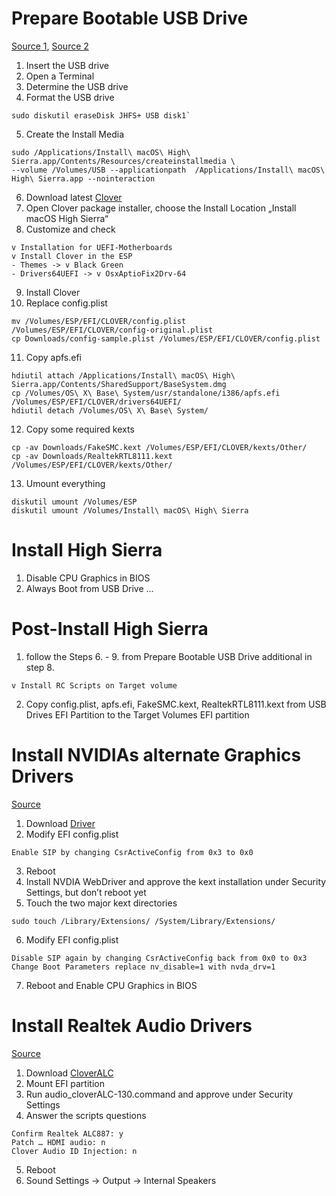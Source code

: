 # Prepare Bootable USB Drive

[Source 1](https://www.tonymacx86.com/threads/how-to-create-a-macos-high-sierra-public-beta-installation-usb.225520/),
[Source 2](https://www.tonymacx86.com/threads/guide-booting-the-os-x-installer-on-laptops-with-clover.148093/)

1. Insert the USB drive
2. Open a Terminal
3. Determine the USB drive
4. Format the USB drive
```
sudo diskutil eraseDisk JHFS+ USB disk1`
```
5. Create the Install Media
```
sudo /Applications/Install\ macOS\ High\ Sierra.app/Contents/Resources/createinstallmedia \
--volume /Volumes/USB --applicationpath  /Applications/Install\ macOS\ High\ Sierra.app --nointeraction
```
6. Download latest [Clover](http://sourceforge.net/projects/cloverefiboot/)
7. Open Clover package installer, choose the Install Location „Install macOS High Sierra“
8. Customize and check
```
v Installation for UEFI-Motherboards
v Install Clover in the ESP
- Themes -> v Black Green
- Drivers64UEFI -> v OsxAptioFix2Drv-64
```
9. Install Clover
10. Replace config.plist
```
mv /Volumes/ESP/EFI/CLOVER/config.plist /Volumes/ESP/EFI/CLOVER/config-original.plist
cp Downloads/config-sample.plist /Volumes/ESP/EFI/CLOVER/config.plist
```
11. Copy apfs.efi
```
hdiutil attach /Applications/Install\ macOS\ High\ Sierra.app/Contents/SharedSupport/BaseSystem.dmg
cp /Volumes/OS\ X\ Base\ System/usr/standalone/i386/apfs.efi /Volumes/ESP/EFI/CLOVER/drivers64UEFI/
hdiutil detach /Volumes/OS\ X\ Base\ System/
```
12. Copy some required kexts
```
cp -av Downloads/FakeSMC.kext /Volumes/ESP/EFI/CLOVER/kexts/Other/
cp -av Downloads/RealtekRTL8111.kext /Volumes/ESP/EFI/CLOVER/kexts/Other/
```
13. Umount everything
```
diskutil umount /Volumes/ESP
diskutil umount /Volumes/Install\ macOS\ High\ Sierra
```
   
# Install High Sierra

1. Disable CPU Graphics in BIOS
2. Always Boot from USB Drive
...

# Post-Install High Sierra

1. follow the Steps 6. - 9. from Prepare Bootable USB Drive
   additional in step 8.
```
v Install RC Scripts on Target volume
```
2. Copy config.plist, apfs.efi, FakeSMC.kext, RealtekRTL8111.kext from USB Drives EFI Partition
   to the Target Volumes EFI partition

# Install NVIDIAs alternate Graphics Drivers

[Source](https://www.tonymacx86.com/threads/nvidia-releases-alternate-graphics-drivers-for-macos-high-sierra-10-13-0-378-10-10-10-15.225522/)

1. Download [Driver](https://images.nvidia.com/mac/pkg/378/WebDriver-378.10.10.10.15.117.pkg)
2. Modify EFI config.plist 
```
Enable SIP by changing CsrActiveConfig from 0x3 to 0x0
```
3. Reboot
4. Install NVDIA WebDriver and approve the kext installation under Security Settings, but don’t reboot yet
5. Touch the two major kext directories
```
sudo touch /Library/Extensions/ /System/Library/Extensions/
```
6. Modify EFI config.plist 
```
Disable SIP again by changing CsrActiveConfig back from 0x0 to 0x3
Change Boot Parameters replace nv_disable=1 with nvda_drv=1
```
7. Reboot and Enable CPU Graphics in BIOS

# Install Realtek Audio Drivers

[Source](https://github.com/toleda/audio_CloverALC)

1. Download [CloverALC](https://github.com/toleda/audio_CloverALC/blob/master/audio_cloverALC-130.command.zip)
2. Mount EFI partition
3. Run audio_cloverALC-130.command and approve under Security Settings
4. Answer the scripts questions
```
Confirm Realtek ALC887: y
Patch … HDMI audio: n
Clover Audio ID Injection: n
```
5. Reboot
6. Sound Settings -> Output -> Internal Speakers
